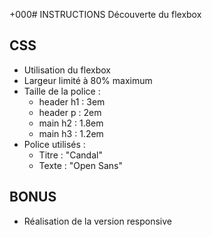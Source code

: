+000# INSTRUCTIONS
Découverte du flexbox

## CSS
- Utilisation du flexbox
- Largeur limité à 80% maximum
- Taille de la police :
    - header h1 : 3em
    - header p : 2em
    - main h2 : 1.8em
    - main h3 : 1.2em
- Police utilisés :
    - Titre : "Candal"
    - Texte : "Open Sans"

## BONUS
- Réalisation de la version responsive
